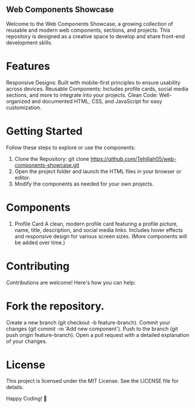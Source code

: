## Web Components Showcase
Welcome to the Web Components Showcase, a growing collection of reusable and modern web components, sections, and projects. This repository is designed as a creative space to develop and share front-end development skills.

# Features
Responsive Designs: Built with mobile-first principles to ensure usability across devices.
Reusable Components: Includes profile cards, social media sections, and more to integrate into your projects.
Clean Code: Well-organized and documented HTML, CSS, and JavaScript for easy customization.

# Getting Started
Follow these steps to explore or use the components:

1. Clone the Repository:
git clone https://github.com/Tehillah05/web-components-showcase.git
2. Open the project folder and launch the HTML files in your browser or editor.
3. Modify the components as needed for your own projects.

# Components
1. Profile Card
A clean, modern profile card featuring a profile picture, name, title, description, and social media links.
Includes hover effects and responsive design for various screen sizes.
(More components will be added over time.)

# Contributing
Contributions are welcome! Here's how you can help:

# Fork the repository.
Create a new branch (git checkout -b feature-branch).
Commit your changes (git commit -m 'Add new component').
Push to the branch (git push origin feature-branch).
Open a pull request with a detailed explanation of your changes.

# License
This project is licensed under the MIT License. See the LICENSE file for details.

Happy Coding! 🚀
